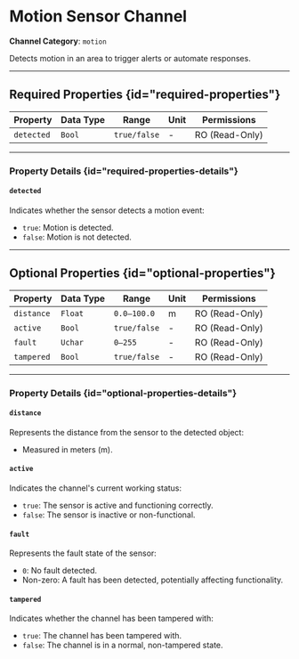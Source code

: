 # Motion Sensor Channel

**Channel Category**: `motion`

Detects motion in an area to trigger alerts or automate responses.

---

## Required Properties {id="required-properties"}

| **Property** | **Data Type** | **Range**    | **Unit** | **Permissions** |
|--------------|---------------|--------------|----------|-----------------|
| `detected`   | `Bool`        | `true/false` | -        | RO (Read-Only)  |

---

### Property Details {id="required-properties-details"}

#### `detected`

Indicates whether the sensor detects a motion event:

- `true`: Motion is detected.
- `false`: Motion is not detected.

---

## Optional Properties {id="optional-properties"}

| **Property** | **Data Type** | **Range**    | **Unit** | **Permissions** |
|--------------|---------------|--------------|----------|-----------------|
| `distance`   | `Float`       | `0.0–100.0`  | m        | RO (Read-Only)  |
| `active`     | `Bool`        | `true/false` | -        | RO (Read-Only)  |
| `fault`      | `Uchar`       | `0–255`      | -        | RO (Read-Only)  |
| `tampered`   | `Bool`        | `true/false` | -        | RO (Read-Only)  |

---

### Property Details {id="optional-properties-details"}

#### `distance`

Represents the distance from the sensor to the detected object:

- Measured in meters (m).

#### `active`

Indicates the channel's current working status:

- `true`: The sensor is active and functioning correctly.
- `false`: The sensor is inactive or non-functional.

#### `fault`

Represents the fault state of the sensor:

- `0`: No fault detected.
- Non-zero: A fault has been detected, potentially affecting functionality.

#### `tampered`

Indicates whether the channel has been tampered with:

- `true`: The channel has been tampered with.
- `false`: The channel is in a normal, non-tampered state.
